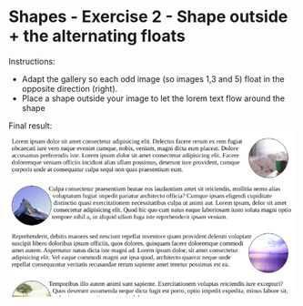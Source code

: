# Shapes - Exercise 2 - Shape outside + the alternating floats 

Instructions:

- Adapt the gallery so each odd image (so images 1,3 and 5) float in the opposite direction (right).
- Place a shape outside your image to let the lorem text flow around the shape

Final result:  
![Result](result.png)
